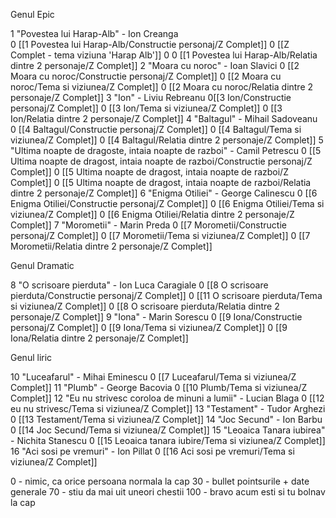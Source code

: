 Genul Epic

1 "Povestea lui Harap-Alb" - Ion Creanga	
 0 [[1 Povestea lui Harap-Alb/Constructie personaj/Z Complet]] 
 0 [[Z Complet - tema viziuna 'Harap Alb']] 0
 0 [[1 Povestea lui Harap-Alb/Relatia dintre 2 personaje/Z Complet]]
2 "Moara cu noroc" - Ioan Slavici
 0 [[2 Moara cu noroc/Constructie personaj/Z Complet]]
 0 [[2 Moara cu noroc/Tema si viziunea/Z Complet]]
 0 [[2 Moara cu noroc/Relatia dintre 2 personaje/Z Complet]]
3 "Ion" - Liviu Rebreanu
 0[[3 Ion/Constructie personaj/Z Complet]]
 0 [[3 Ion/Tema si viziunea/Z Complet]]
 0 [[3 Ion/Relatia dintre 2 personaje/Z Complet]]
4 "Baltagul" - Mihail Sadoveanu
 0 [[4 Baltagul/Constructie personaj/Z Complet]]
 0 [[4 Baltagul/Tema si viziunea/Z Complet]]
 0 [[4 Baltagul/Relatia dintre 2 personaje/Z Complet]]
5 "Ultima noapte de dragoste, intaia noapte de razboi" - Camil Petrescu
 0 [[5 Ultima noapte de dragost, intaia noapte de razboi/Constructie personaj/Z Complet]]
 0 [[5 Ultima noapte de dragost, intaia noapte de razboi/Z Complet]]
 0 [[5 Ultima noapte de dragost, intaia noapte de razboi/Relatia dintre 2 personaje/Z Complet]]
6 "Enigma Otiliei" - George Calinescu
 0 [[6 Enigma Otiliei/Constructie personaj/Z Complet]]
 0 [[6 Enigma Otiliei/Tema si viziunea/Z Complet]]
 0 [[6 Enigma Otiliei/Relatia dintre 2 personaje/Z Complet]]
7 "Morometii" - Marin Preda
 0 [[7 Morometii/Constructie personaj/Z Complet]]
 0 [[7 Morometii/Tema si viziunea/Z Complet]]
 0 [[7 Morometii/Relatia dintre 2 personaje/Z Complet]]

Genul Dramatic

8 "O scrisoare pierduta" - Ion Luca Caragiale
 0 [[8 O scrisoare pierduta/Constructie personaj/Z Complet]]
 0 [[11 O scrisoare pierduta/Tema si viziunea/Z Complet]]
 0 [[8 O scrisoare pierduta/Relatia dintre 2 personaje/Z Complet]]
9 "Iona" - Marin Sorescu
 0 [[9 Iona/Constructie personaj/Z Complet]]
 0 [[9 Iona/Tema si viziunea/Z Complet]]
 0 [[9 Iona/Relatia dintre 2 personaje/Z Complet]]

Genul liric 

10 "Luceafarul" - Mihai Eminescu
 0 [[7 Luceafarul/Tema si viziunea/Z Complet]]
11 "Plumb" - George Bacovia
 0 [[10 Plumb/Tema si viziunea/Z Complet]]
12 "Eu nu strivesc coroloa de minuni a lumii" - Lucian Blaga
 0 [[12 eu nu strivesc/Tema si viziunea/Z Complet]]
13 "Testament" - Tudor Arghezi
 0 [[13 Testament/Tema si viziunea/Z Complet]]
14 "Joc Secund" - Ion Barbu
 0 [[14 Joc Secund/Tema si viziunea/Z Complet]]
15 "Leoaica Tanara iubirea" - Nichita Stanescu
 0 [[15 Leoaica tanara iubire/Tema si viziunea/Z Complet]]
16 "Aci sosi pe vremuri" - Ion Pillat
 0 [[16 Aci sosi pe vremuri/Tema si viziunea/Z Complet]]

0 - nimic, ca orice persoana normala la cap
30 - bullet pointsurile + date generale
70 - stiu da mai uit uneori chestii
100 - bravo acum esti si tu bolnav la cap
